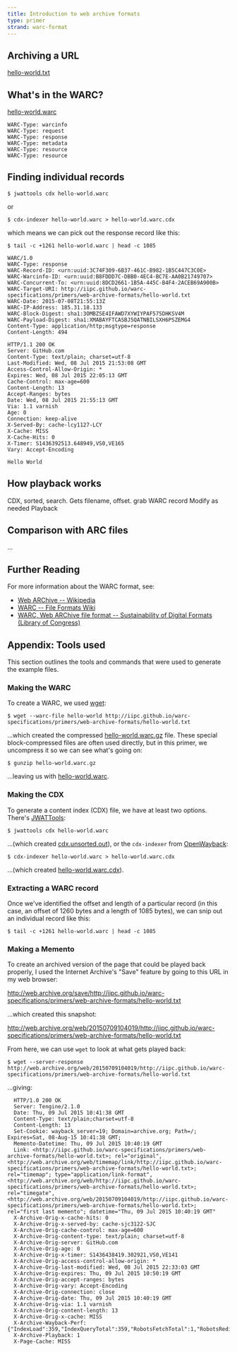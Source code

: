 ```yaml
---
title: Introduction to web archive formats
type: primer
strand: warc-format
---
```


Archiving a URL
---------------

[hello-world.txt](./hello-world.txt)

What's in the WARC?
-------------------

[hello-world.warc](./hello-world.warc)

~~~
WARC-Type: warcinfo
WARC-Type: request
WARC-Type: response
WARC-Type: metadata
WARC-Type: resource
WARC-Type: resource
~~~

Finding individual records
--------------------------

    $ jwattools cdx hello-world.warc

or

    $ cdx-indexer hello-world.warc > hello-world.warc.cdx

which means we can pick out the response record like this:

    $ tail -c +1261 hello-world.warc | head -c 1085

~~~
WARC/1.0
WARC-Type: response
WARC-Record-ID: <urn:uuid:3C74F309-6B37-461C-B982-1B5C447C3C0E>
WARC-Warcinfo-ID: <urn:uuid:B8FDDD7C-DBB0-4EC4-BC7E-AA0B21749707>
WARC-Concurrent-To: <urn:uuid:8DCD2661-1B5A-445C-B4F4-2ACEB69A900B>
WARC-Target-URI: http://iipc.github.io/warc-specifications/primers/web-archive-formats/hello-world.txt
WARC-Date: 2015-07-08T21:55:13Z
WARC-IP-Address: 185.31.18.133
WARC-Block-Digest: sha1:3OMBZSE4IFAWD7XYWIYPAF575DHKSV4M
WARC-Payload-Digest: sha1:XMABAYFTCASBJ5QATNBILSXH6PSZEMG4
Content-Type: application/http;msgtype=response
Content-Length: 494

HTTP/1.1 200 OK
Server: GitHub.com
Content-Type: text/plain; charset=utf-8
Last-Modified: Wed, 08 Jul 2015 21:53:08 GMT
Access-Control-Allow-Origin: *
Expires: Wed, 08 Jul 2015 22:05:13 GMT
Cache-Control: max-age=600
Content-Length: 13
Accept-Ranges: bytes
Date: Wed, 08 Jul 2015 21:55:13 GMT
Via: 1.1 varnish
Age: 0
Connection: keep-alive
X-Served-By: cache-lcy1127-LCY
X-Cache: MISS
X-Cache-Hits: 0
X-Timer: S1436392513.648949,VS0,VE165
Vary: Accept-Encoding

Hello World

~~~

How playback works
------------------

CDX, sorted, search. Gets filename, offset.
grab WARC record
Modify as needed
Playback

Comparison with ARC files
-------------------------

...

Further Reading
---------------
For more information about the WARC format, see:

* [Web ARChive -- Wikipedia](http://en.wikipedia.org/wiki/Web_ARChive)
* [WARC -- File Formats Wiki](http://fileformats.archiveteam.org/wiki/WARC)
* [WARC, Web ARChive file format -- Sustainability of Digital Formats (Library of Congress)](http://www.digitalpreservation.gov/formats/fdd/fdd000236.shtml)


Appendix: Tools used
--------------------

This section outlines the tools and commands that were used to generate the example files.

### Making the WARC ###

To create a WARC, we used [wget](http://www.gnu.org/software/wget/):

    $ wget --warc-file hello-world http://iipc.github.io/warc-specifications/primers/web-archive-formats/hello-world.txt

...which created the compressed [hello-world.warc.gz](./hello-world.warc.gz) file. These special block-compressed files are often used directly, but in this primer, we uncompress it so we can see what's going on:

    $ gunzip hello-world.warc.gz

...leaving us with [hello-world.warc](./hello-world.warc).

### Making the CDX ###

To generate a content index (CDX) file, we have at least two options. There's [JWATTools](https://sbforge.org/display/JWAT/JWAT-Tools):

    $ jwattools cdx hello-world.warc

...(which created [cdx.unsorted.out](./cdx.unsorted.out)), or the ```cdx-indexer``` from [OpenWayback](https://github.com/iipc/openwayback):

    $ cdx-indexer hello-world.warc > hello-world.warc.cdx

...(which created [hello-world.warc.cdx](./hello-world.warc.cdx)).

### Extracting a WARC record ###

Once we've identified the offset and length of a particular record (in this case, an offset of 1260 bytes and a length of 1085 bytes), we can snip out an individual record like this:

    $ tail -c +1261 hello-world.warc | head -c 1085


### Making a Memento ###

To create an archived version of the page that could be played back properly, I used the Internet Archive's "Save" feature by going to this URL in my web browser: 

http://web.archive.org/save/http://iipc.github.io/warc-specifications/primers/web-archive-formats/hello-world.txt

...which created this snapshot:

http://web.archive.org/web/20150709104019/http://iipc.github.io/warc-specifications/primers/web-archive-formats/hello-world.txt

From here, we can use ```wget``` to look at what gets played back:

    $ wget --server-response http://web.archive.org/web/20150709104019/http://iipc.github.io/warc-specifications/primers/web-archive-formats/hello-world.txt

...giving:

~~~
  HTTP/1.0 200 OK
  Server: Tengine/2.1.0
  Date: Thu, 09 Jul 2015 10:41:38 GMT
  Content-Type: text/plain;charset=utf-8
  Content-Length: 13
  Set-Cookie: wayback_server=19; Domain=archive.org; Path=/; Expires=Sat, 08-Aug-15 10:41:38 GMT;
  Memento-Datetime: Thu, 09 Jul 2015 10:40:19 GMT
  Link: <http://iipc.github.io/warc-specifications/primers/web-archive-formats/hello-world.txt>; rel="original", <http://web.archive.org/web/timemap/link/http://iipc.github.io/warc-specifications/primers/web-archive-formats/hello-world.txt>; rel="timemap"; type="application/link-format", <http://web.archive.org/web/http://iipc.github.io/warc-specifications/primers/web-archive-formats/hello-world.txt>; rel="timegate", <http://web.archive.org/web/20150709104019/http://iipc.github.io/warc-specifications/primers/web-archive-formats/hello-world.txt>; rel="first last memento"; datetime="Thu, 09 Jul 2015 10:40:19 GMT"
  X-Archive-Orig-x-cache-hits: 0
  X-Archive-Orig-x-served-by: cache-sjc3122-SJC
  X-Archive-Orig-cache-control: max-age=600
  X-Archive-Orig-content-type: text/plain; charset=utf-8
  X-Archive-Orig-server: GitHub.com
  X-Archive-Orig-age: 0
  X-Archive-Orig-x-timer: S1436438419.302921,VS0,VE141
  X-Archive-Orig-access-control-allow-origin: *
  X-Archive-Orig-last-modified: Wed, 08 Jul 2015 22:33:03 GMT
  X-Archive-Orig-expires: Thu, 09 Jul 2015 10:50:19 GMT
  X-Archive-Orig-accept-ranges: bytes
  X-Archive-Orig-vary: Accept-Encoding
  X-Archive-Orig-connection: close
  X-Archive-Orig-date: Thu, 09 Jul 2015 10:40:19 GMT
  X-Archive-Orig-via: 1.1 varnish
  X-Archive-Orig-content-length: 13
  X-Archive-Orig-x-cache: MISS
  X-Archive-Wayback-Perf: {"IndexLoad":359,"IndexQueryTotal":359,"RobotsFetchTotal":1,"RobotsRedis":1,"RobotsTotal":1,"Total":371,"WArcResource":10}
  X-Archive-Playback: 1
  X-Page-Cache: MISS
~~~
